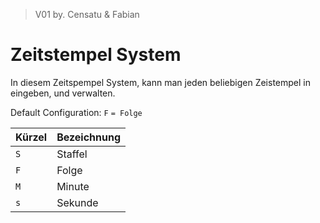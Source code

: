 > V01
> by. Censatu & Fabian
# Zeitstempel System #

In diesem Zeitspempel System, kann man jeden beliebigen Zeistempel in eingeben, und verwalten.

Default Configuration: `F` `= Folge`

|   Kürzel   |    Bezeichnung   |
|------------|------------------|
| `S`        | Staffel          |
| `F`        | Folge            |
| `M`        | Minute           |
| `s`        | Sekunde          |

